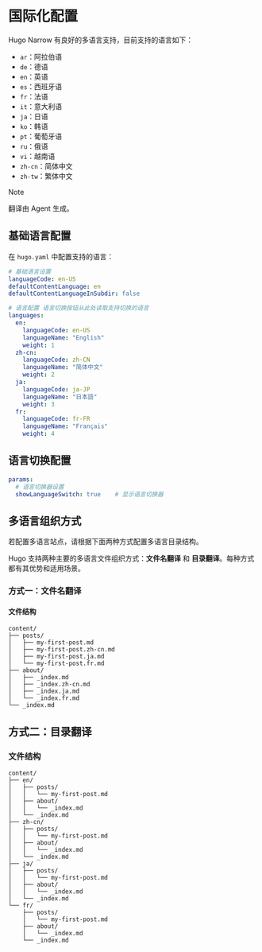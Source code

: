# 国际化配置

Hugo Narrow 有良好的多语言支持，目前支持的语言如下：

- `ar`：阿拉伯语
- `de`：德语
- `en`：英语
- `es`：西班牙语
- `fr`：法语
- `it`：意大利语
- `ja`：日语
- `ko`：韩语
- `pt`：葡萄牙语
- `ru`：俄语
- `vi`：越南语
- `zh-cn`：简体中文
- `zh-tw`：繁体中文

> [!NOTE]
>
> 翻译由 Agent 生成。

## 基础语言配置

在 `hugo.yaml` 中配置支持的语言：

```yaml
# 基础语言设置
languageCode: en-US
defaultContentLanguage: en
defaultContentLanguageInSubdir: false

# 语言配置 语言切换按钮从此处读取支持切换的语言
languages:
  en:
    languageCode: en-US
    languageName: "English"
    weight: 1
  zh-cn:
    languageCode: zh-CN
    languageName: "简体中文"
    weight: 2
  ja:
    languageCode: ja-JP
    languageName: "日本語"
    weight: 3
  fr:
    languageCode: fr-FR
    languageName: "Français"
    weight: 4
```

## 语言切换配置

```yaml
params:
  # 语言切换器设置
  showLanguageSwitch: true    # 显示语言切换器
```

## 多语言组织方式
若配置多语言站点，请根据下面两种方式配置多语言目录结构。

Hugo 支持两种主要的多语言文件组织方式：**文件名翻译** 和 **目录翻译**。每种方式都有其优势和适用场景。

### 方式一：文件名翻译

#### 文件结构
```
content/
├── posts/
│   ├── my-first-post.md
│   ├── my-first-post.zh-cn.md
│   ├── my-first-post.ja.md
│   └── my-first-post.fr.md
├── about/
│   ├── _index.md
│   ├── _index.zh-cn.md
│   ├── _index.ja.md
│   └── _index.fr.md
└── _index.md
```


## 方式二：目录翻译

### 文件结构
```
content/
├── en/
│   ├── posts/
│   │   └── my-first-post.md
│   ├── about/
│   │   └── _index.md
│   └── _index.md
├── zh-cn/
│   ├── posts/
│   │   └── my-first-post.md
│   ├── about/
│   │   └── _index.md
│   └── _index.md
├── ja/
│   ├── posts/
│   │   └── my-first-post.md
│   ├── about/
│   │   └── _index.md
│   └── _index.md
└── fr/
    ├── posts/
    │   └── my-first-post.md
    ├── about/
    │   └── _index.md
    └── _index.md
```